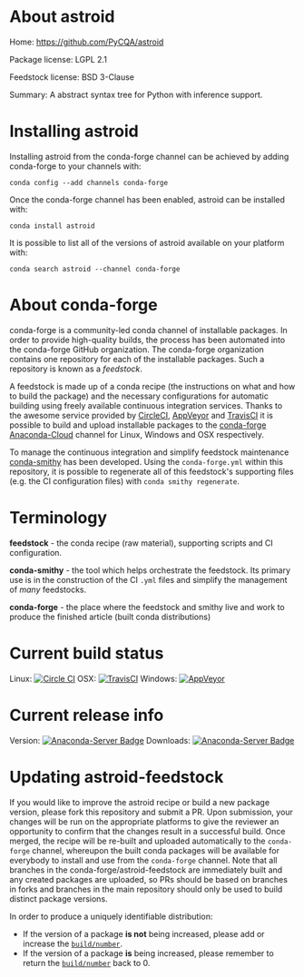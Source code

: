 About astroid
=============

Home: https://github.com/PyCQA/astroid

Package license: LGPL 2.1

Feedstock license: BSD 3-Clause

Summary: A abstract syntax tree for Python with inference support.



Installing astroid
==================

Installing astroid from the conda-forge channel can be achieved by adding conda-forge to your channels with:

```
conda config --add channels conda-forge
```

Once the conda-forge channel has been enabled, astroid can be installed with:

```
conda install astroid
```

It is possible to list all of the versions of astroid available on your platform with:

```
conda search astroid --channel conda-forge
```


About conda-forge
=================

conda-forge is a community-led conda channel of installable packages.
In order to provide high-quality builds, the process has been automated into the
conda-forge GitHub organization. The conda-forge organization contains one repository
for each of the installable packages. Such a repository is known as a *feedstock*.

A feedstock is made up of a conda recipe (the instructions on what and how to build
the package) and the necessary configurations for automatic building using freely
available continuous integration services. Thanks to the awesome service provided by
[CircleCI](https://circleci.com/), [AppVeyor](http://www.appveyor.com/)
and [TravisCI](https://travis-ci.org/) it is possible to build and upload installable
packages to the [conda-forge](https://anaconda.org/conda-forge)
[Anaconda-Cloud](http://docs.anaconda.org/) channel for Linux, Windows and OSX respectively.

To manage the continuous integration and simplify feedstock maintenance
[conda-smithy](http://github.com/conda-forge/conda-smithy) has been developed.
Using the ``conda-forge.yml`` within this repository, it is possible to regenerate all of
this feedstock's supporting files (e.g. the CI configuration files) with ``conda smithy regenerate``.


Terminology
===========

**feedstock** - the conda recipe (raw material), supporting scripts and CI configuration.

**conda-smithy** - the tool which helps orchestrate the feedstock.
                   Its primary use is in the construction of the CI ``.yml`` files
                   and simplify the management of *many* feedstocks.

**conda-forge** - the place where the feedstock and smithy live and work to
                  produce the finished article (built conda distributions)

Current build status
====================

Linux: [![Circle CI](https://circleci.com/gh/conda-forge/astroid-feedstock.svg?style=shield)](https://circleci.com/gh/conda-forge/astroid-feedstock)
OSX: [![TravisCI](https://travis-ci.org/conda-forge/astroid-feedstock.svg?branch=master)](https://travis-ci.org/conda-forge/astroid-feedstock)
Windows: [![AppVeyor](https://ci.appveyor.com/api/projects/status/github/conda-forge/astroid-feedstock?svg=True)](https://ci.appveyor.com/project/conda-forge/astroid-feedstock/branch/master)

Current release info
====================
Version: [![Anaconda-Server Badge](https://anaconda.org/conda-forge/astroid/badges/version.svg)](https://anaconda.org/conda-forge/astroid)
Downloads: [![Anaconda-Server Badge](https://anaconda.org/conda-forge/astroid/badges/downloads.svg)](https://anaconda.org/conda-forge/astroid)


Updating astroid-feedstock
==========================

If you would like to improve the astroid recipe or build a new
package version, please fork this repository and submit a PR. Upon submission,
your changes will be run on the appropriate platforms to give the reviewer an
opportunity to confirm that the changes result in a successful build. Once
merged, the recipe will be re-built and uploaded automatically to the
`conda-forge` channel, whereupon the built conda packages will be available for
everybody to install and use from the `conda-forge` channel.
Note that all branches in the conda-forge/astroid-feedstock are
immediately built and any created packages are uploaded, so PRs should be based
on branches in forks and branches in the main repository should only be used to
build distinct package versions.

In order to produce a uniquely identifiable distribution:
 * If the version of a package **is not** being increased, please add or increase
   the [``build/number``](http://conda.pydata.org/docs/building/meta-yaml.html#build-number-and-string).
 * If the version of a package **is** being increased, please remember to return
   the [``build/number``](http://conda.pydata.org/docs/building/meta-yaml.html#build-number-and-string)
   back to 0.
